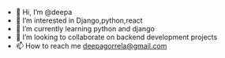 - 👋 Hi, I’m @deepa
- 👀 I’m interested in Django,python,react
- 🌱 I’m currently learning python and django
- 💞️ I’m looking to collaborate on backend development projects
- 📫 How to reach me deepagorrela@gmail.com

<!---
deepadeepu/deepadeepu is a ✨ special ✨ repository because its `README.md` (this file) appears on your GitHub profile.
You can click the Preview link to take a look at your changes.
--->
